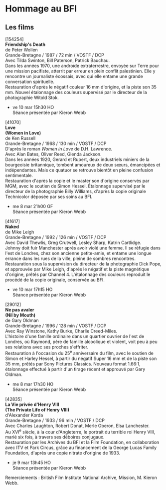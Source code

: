# Hommage au BFI

## Les films

[154254]  
**Friendship's Death**  
de Peter Wollen  
Grande-Bretagne / 1987 / 72 min / VOSTF / DCP  
Avec Tilda Swinton, Bill Paterson, Patrick Bauchau.  
Dans les années 1970, une androïde extraterrestre, envoyée sur Terre pour une mission pacifiste, atterrit par erreur en plein conflit palestinien. Elle y rencontre un journaliste écossais, avec qui elle entame une grande conversation spirituelle.  
Restauration d'après le négatif couleur 16 mm d'origine, et la piste son 35 mm. Nouvel étalonnage des couleurs supervisé par le directeur de la photographie Witold Stok.

- ve 10 mar 15h30 HO  
Séance présentée par Kieron Webb

[41070]  
**Love**  
**(Women in Love)**  
de Ken Russell  
Grande-Bretagne / 1968 / 130 min / VOSTF / DCP  
D'après le roman _Women in Love_ de D.H. Lawrence.  
Avec Alan Bates, Oliver Reed, Glenda Jackson.  
Dans les années 1920, Gerard et Rupert, deux industriels miniers de la bourgeoisie britannique, tombent amoureux de deux sœurs, émancipées et indépendantes. Mais ce quatuor se retrouve bientôt en pleine confusion sentimentale.  
Restauration d'après la copie et le master son d'origine conservés par MGM, avec le soutien de Simon Hessel. Étalonnage supervisé par le directeur de la photographie Billy Williams, d'après la copie originale Technicolor déposée par ses soins au BFI.

- me 8 mar 21h00 GF  
Séance présentée par Kieron Webb

[41617]  
**Naked**  
de Mike Leigh  
Grande-Bretagne / 1992 / 126 min / VOSTF / DCP  
Avec David Thewlis, Greg Crutwell, Lesley Sharp, Katrin Cartlidge.  
Johnny doit fuir Manchester après avoir violé une femme. Il se réfugie dans l'est de Londres, chez son ancienne petite-amie, et entame une longue errance dans les rues de la ville, pleine de sombres rencontres.  
Restauration sous la supervision du directeur de la photographie Dick Pope, et approuvée par Mike Leigh, d'après le négatif et la piste magnétique d'origine, prêtés par Channel 4. L'étalonnage des couleurs reproduit le procédé de la copie originale, conservée au BFI.

- ve 10 mar 17h15 HO  
Séance présentée par Kieron Webb

[29012]  
**Ne pas avaler**  
**(Nil by Mouth)**  
de Gary Oldman  
Grande-Bretagne / 1996 / 128 min / VOSTF / DCP  
Avec Ray Winstone, Kathy Burke, Charlie Creed-Miles.  
L'histoire d'une famille ordinaire dans un quartier ouvrier de l'est de Londres, où Raymond, père de famille alcoolique et violent, voit peu à peu ses relations avec ses proches s'effriter.  
Restauration à l'occasion du 25<sup>e</sup> anniversaire du film, avec le soutien de Simon et Harley Hessel, à partir du négatif Super 16 mm et de la piste son 35 mm, prêtés par Sony Pictures Classics. Nouveau format 1.66:1, étalonnage effectué à partir d'un tirage récent et approuvé par Gary Oldman.

- me 8 mar 17h30 HO  
Séance présentée par Kieron Webb

[42835]  
**La Vie privée d'Henry VIII**  
**(The Private Life of Henry VIII)**  
d'Alexander Korda  
Grande-Bretagne / 1933 / 96 min / VOSTF / DCP  
Avec Charles Laughton, Robert Donat, Merle Oberon, Elsa Lanchester.  
Au XVI<sup>e</sup> siècle, à la cour d'Angleterre, le portrait du terrible roi Henry VIII, marié six fois, à travers ses déboires conjugaux.  
Restauration par les Archives du BFI et la Film Foundation, en collaboration avec ITV et Park Circus, grâce au financement de la George Lucas Family Foundation, d'après une copie nitrate d'origine de 1933.

- je 9 mar 13h45 HO  
Séance présentée par Kieron Webb

Remerciements : British Film Institute National Archive, Mission, M. Kieron Webb.